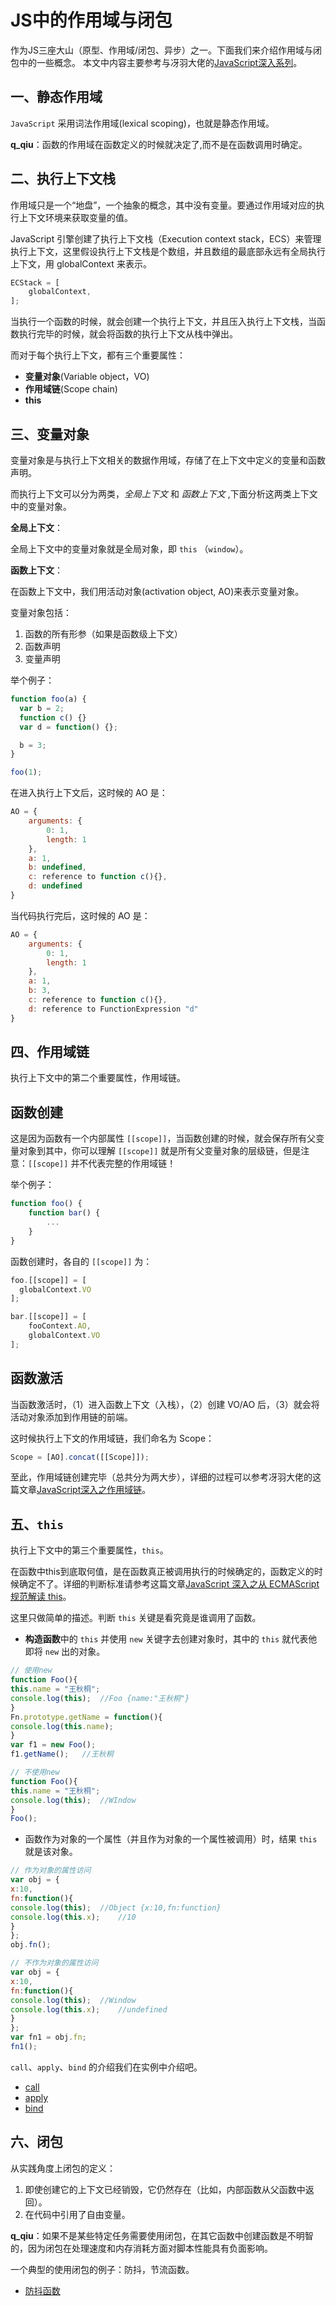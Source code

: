 # JS中的作用域与闭包

作为JS三座大山（原型、作用域/闭包、异步）之一。下面我们来介绍作用域与闭包中的一些概念。
本文中内容主要参考与冴羽大佬的[JavaScript深入系列](https://juejin.im/post/59278e312f301e006c2e1510)。

## 一、静态作用域

`JavaScript` 采用词法作用域(lexical scoping)，也就是静态作用域。

**q_qiu**：函数的作用域在函数定义的时候就决定了,而不是在函数调用时确定。

## 二、执行上下文栈

作用域只是一个“地盘”，一个抽象的概念，其中没有变量。要通过作用域对应的执行上下文环境来获取变量的值。

JavaScript 引擎创建了执行上下文栈（Execution context stack，ECS）来管理执行上下文，这里假设执行上下文栈是个数组，并且数组的最底部永远有全局执行上下文，用 globalContext 来表示。

```javascript
ECStack = [
    globalContext,
];
```

当执行一个函数的时候，就会创建一个执行上下文，并且压入执行上下文栈，当函数执行完毕的时候，就会将函数的执行上下文从栈中弹出。

而对于每个执行上下文，都有三个重要属性：

- **变量对象**(Variable object，VO)
- **作用域链**(Scope chain)
- **this**

## 三、变量对象

变量对象是与执行上下文相关的数据作用域，存储了在上下文中定义的变量和函数声明。

而执行上下文可以分为两类，*全局上下文* 和 *函数上下文* ,下面分析这两类上下文中的变量对象。

**全局上下文**：

全局上下文中的变量对象就是全局对象，即 `this` （`window`）。

**函数上下文**：

在函数上下文中，我们用活动对象(activation object, AO)来表示变量对象。

变量对象包括：

1. 函数的所有形参（如果是函数级上下文）
2. 函数声明
3. 变量声明

举个例子：

```javascript
function foo(a) {
  var b = 2;
  function c() {}
  var d = function() {};

  b = 3;
}

foo(1);
```

在进入执行上下文后，这时候的 AO 是：

```javascript
AO = {
    arguments: {
        0: 1,
        length: 1
    },
    a: 1,
    b: undefined,
    c: reference to function c(){},
    d: undefined
}
```

当代码执行完后，这时候的 AO 是：

```javascript
AO = {
    arguments: {
        0: 1,
        length: 1
    },
    a: 1,
    b: 3,
    c: reference to function c(){},
    d: reference to FunctionExpression "d"
}
```

## 四、作用域链

执行上下文中的第二个重要属性，作用域链。

## 函数创建

这是因为函数有一个内部属性 `[[scope]]`，当函数创建的时候，就会保存所有父变量对象到其中，你可以理解 `[[scope]]` 就是所有父变量对象的层级链，但是注意：`[[scope]]` 并不代表完整的作用域链！

举个例子：

```javascript
function foo() {
    function bar() {
        ...
    }
}
```

函数创建时，各自的 `[[scope]]` 为：

```javascript
foo.[[scope]] = [
  globalContext.VO
];

bar.[[scope]] = [
    fooContext.AO,
    globalContext.VO
];
```

## 函数激活

当函数激活时，（1）进入函数上下文（入栈），（2）创建 VO/AO 后，（3）就会将活动对象添加到作用链的前端。

这时候执行上下文的作用域链，我们命名为 Scope：

```javascript
Scope = [AO].concat([[Scope]]);
```

至此，作用域链创建完毕（总共分为两大步），详细的过程可以参考冴羽大佬的这篇文章[JavaScript深入之作用域链](https://juejin.im/post/58ed9c0ea0bb9f006a4c28cd)。

## 五、`this`

执行上下文中的第三个重要属性，`this`。

在函数中this到底取何值，是在函数真正被调用执行的时候确定的，函数定义的时候确定不了。详细的判断标准请参考这篇文章[JavaScript 深入之从 ECMAScript 规范解读 this](https://juejin.im/post/58eee3eda0bb9f006a7eea12)。

这里只做简单的描述。判断 `this` 关键是看究竟是谁调用了函数。

- **构造函数**中的 `this` 并使用 `new` 关键字去创建对象时，其中的 `this` 就代表他即将 `new` 出的对象。

```javascript
// 使用new
function Foo(){
this.name = "王秋桐";
console.log(this);  //Foo {name:"王秋桐"}
}
Fn.prototype.getName = function(){
console.log(this.name);
}
var f1 = new Foo();
f1.getName();   //王秋桐

// 不使用new
function Foo(){
this.name = "王秋桐";
console.log(this);  //WIndow
}
Foo();
```

- 函数作为对象的一个属性（并且作为对象的一个属性被调用）时，结果 `this` 就是该对象。

```javascript
// 作为对象的属性访问
var obj = {
x:10,
fn:function(){
console.log(this);  //Object {x:10,fn:function}
console.log(this.x);    //10
}
};
obj.fn();

// 不作为对象的属性访问
var obj = {
x:10,
fn:function(){
console.log(this);  //Window
console.log(this.x);    //undefined
}
};
var fn1 = obj.fn;
fn1();
```

`call`、`apply`、`bind` 的介绍我们在实例中介绍吧。

- [call](https://github.com/wangqiutuner/Blog/blob/master/demos/JavaScript/call.js)
- [apply](https://github.com/wangqiutuner/Blog/blob/master/demos/JavaScript/apply.js)
- [bind](https://github.com/wangqiutuner/Blog/blob/master/demos/JavaScript/bind.js)

## 六、闭包

从实践角度上闭包的定义：

1. 即使创建它的上下文已经销毁，它仍然存在（比如，内部函数从父函数中返回）。
2. 在代码中引用了自由变量。

**q_qiu**：如果不是某些特定任务需要使用闭包，在其它函数中创建函数是不明智的，因为闭包在处理速度和内存消耗方面对脚本性能具有负面影响。

一个典型的使用闭包的例子：防抖，节流函数。

- [防抖函数](https://github.com/wangqiutuner/Blog/blob/master/demos/JavaScript/debounce.js)
